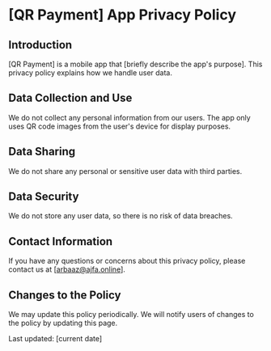 # [QR Payment] App Privacy Policy

## Introduction

[QR Payment] is a mobile app that [briefly describe the app's purpose]. This privacy policy explains how we handle user data.

## Data Collection and Use

We do not collect any personal information from our users. The app only uses QR code images from the user's device for display purposes.

## Data Sharing

We do not share any personal or sensitive user data with third parties.

## Data Security

We do not store any user data, so there is no risk of data breaches.

## Contact Information

If you have any questions or concerns about this privacy policy, please contact us at [arbaaz@ajfa.online].

## Changes to the Policy

We may update this policy periodically. We will notify users of changes to the policy by updating this page.

Last updated: [current date]
